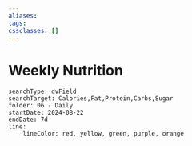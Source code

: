 ```yaml
---
aliases: 
tags: 
cssclasses: []
---
```

# Weekly Nutrition

```tracker
searchType: dvField
searchTarget: Calories,Fat,Protein,Carbs,Sugar
folder: 06 - Daily
startDate: 2024-08-22
endDate: 7d
line:
	lineColor: red, yellow, green, purple, orange
```

